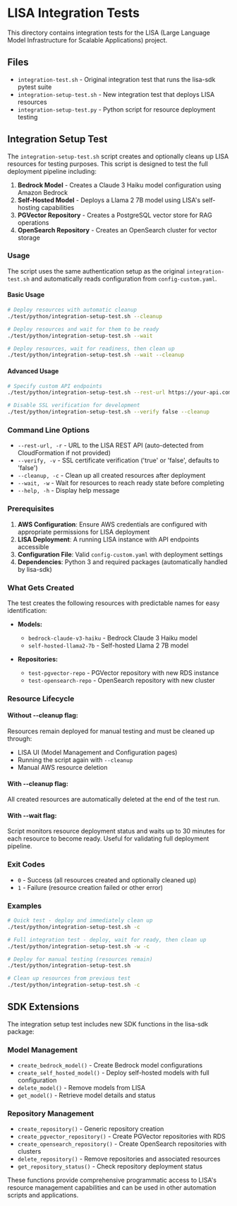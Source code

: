 # LISA Integration Tests

This directory contains integration tests for the LISA (Large Language Model Infrastructure for Scalable Applications) project.

## Files

- `integration-test.sh` - Original integration test that runs the lisa-sdk pytest suite
- `integration-setup-test.sh` - New integration test that deploys LISA resources
- `integration-setup-test.py` - Python script for resource deployment testing

## Integration Setup Test

The `integration-setup-test.sh` script creates and optionally cleans up LISA resources for testing purposes. This script is designed to test the full deployment pipeline including:

1. **Bedrock Model** - Creates a Claude 3 Haiku model configuration using Amazon Bedrock
2. **Self-Hosted Model** - Deploys a Llama 2 7B model using LISA's self-hosting capabilities
3. **PGVector Repository** - Creates a PostgreSQL vector store for RAG operations
4. **OpenSearch Repository** - Creates an OpenSearch cluster for vector storage

### Usage

The script uses the same authentication setup as the original `integration-test.sh` and automatically reads configuration from `config-custom.yaml`.

#### Basic Usage

```bash
# Deploy resources with automatic cleanup
./test/python/integration-setup-test.sh --cleanup

# Deploy resources and wait for them to be ready
./test/python/integration-setup-test.sh --wait

# Deploy resources, wait for readiness, then clean up
./test/python/integration-setup-test.sh --wait --cleanup
```

#### Advanced Usage

```bash
# Specify custom API endpoints
./test/python/integration-setup-test.sh --rest-url https://your-api.com --cleanup

# Disable SSL verification for development
./test/python/integration-setup-test.sh --verify false --cleanup
```

### Command Line Options

- `--rest-url, -r` - URL to the LISA REST API (auto-detected from CloudFormation if not provided)
- `--verify, -v` - SSL certificate verification ('true' or 'false', defaults to 'false')
- `--cleanup, -c` - Clean up all created resources after deployment
- `--wait, -w` - Wait for resources to reach ready state before completing
- `--help, -h` - Display help message

### Prerequisites

1. **AWS Configuration**: Ensure AWS credentials are configured with appropriate permissions for LISA deployment
2. **LISA Deployment**: A running LISA instance with API endpoints accessible
3. **Configuration File**: Valid `config-custom.yaml` with deployment settings
4. **Dependencies**: Python 3 and required packages (automatically handled by lisa-sdk)

### What Gets Created

The test creates the following resources with predictable names for easy identification:

- **Models:**
  - `bedrock-claude-v3-haiku` - Bedrock Claude 3 Haiku model
  - `self-hosted-llama2-7b` - Self-hosted Llama 2 7B model

- **Repositories:**
  - `test-pgvector-repo` - PGVector repository with new RDS instance
  - `test-opensearch-repo` - OpenSearch repository with new cluster

### Resource Lifecycle

#### Without --cleanup flag:
Resources remain deployed for manual testing and must be cleaned up through:
- LISA UI (Model Management and Configuration pages)
- Running the script again with `--cleanup`
- Manual AWS resource deletion

#### With --cleanup flag:
All created resources are automatically deleted at the end of the test run.

#### With --wait flag:
Script monitors resource deployment status and waits up to 30 minutes for each resource to become ready. Useful for validating full deployment pipeline.

### Exit Codes

- `0` - Success (all resources created and optionally cleaned up)
- `1` - Failure (resource creation failed or other error)

### Examples

```bash
# Quick test - deploy and immediately clean up
./test/python/integration-setup-test.sh -c

# Full integration test - deploy, wait for ready, then clean up
./test/python/integration-setup-test.sh -w -c

# Deploy for manual testing (resources remain)
./test/python/integration-setup-test.sh

# Clean up resources from previous test
./test/python/integration-setup-test.sh -c
```

## SDK Extensions

The integration setup test includes new SDK functions in the lisa-sdk package:

### Model Management
- `create_bedrock_model()` - Create Bedrock model configurations
- `create_self_hosted_model()` - Deploy self-hosted models with full configuration
- `delete_model()` - Remove models from LISA
- `get_model()` - Retrieve model details and status

### Repository Management
- `create_repository()` - Generic repository creation
- `create_pgvector_repository()` - Create PGVector repositories with RDS
- `create_opensearch_repository()` - Create OpenSearch repositories with clusters
- `delete_repository()` - Remove repositories and associated resources
- `get_repository_status()` - Check repository deployment status

These functions provide comprehensive programmatic access to LISA's resource management capabilities and can be used in other automation scripts and applications.
